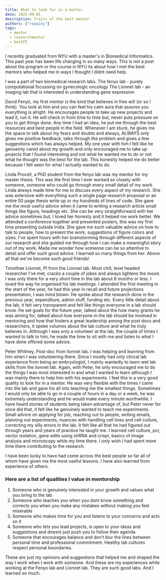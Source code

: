 ```yaml
---
title: What to look for in a mentor
date: 2025-09-01
description: Traits of the best mentor 
authors: ["roopini"]
tags:
  - mentor
  - researchmentor
  - bestPI
---
```

I recently graduated from NYU with a master's in Biomedical Informatics. This past year has been life changing in so many ways. This is not a post about the program or the course in NYU its about how I met the best mentors who helped me in ways I thought I didnt need help. 

I was a part of two biomedical research labs. 
The fenyo lab - purely computational focussing on gynecologic oncology 
The Lionnet lab - an imaging lab that is interested in understanding gene expression

David Fenyö, my first mentor is the kind that believes in free will (or so I think). You look at him and you can feel his calm aura that assures you everything is alright. He encourages people to take up new projects and lead it, run it. He will check in from time to time but, never puts pressure on you to get things done. Any time I had an idea, he put me through the best resources and best people in the field. Whenever I am stuck, he gives me the space to talk about my fears and doubts and always, ALWAYS only gives me positive feedback, talks through the problem and gives a few suggestions which has always helped. My one year with him I felt like he genueinly cared about my growth and only encouraged me to take up projects that I found interesting and not what he wanted me to do or not what he thought was the best for the lab. This honeslty helped me do better because I felt seen for what I actually wanted to do.

Linda Procell, a PhD student from the fenyo lab was my mentor for my master thesis. This was the first time I ever worked so closely with someone, someone who could go through every small detail of my work. Linda always made time for me to discuss every aspect of my research. She was extensive with everything such a single page research proposal or an entire 50 page thesis write up or my hundreds of lines of code. She gave me the most useful advice when it came to writing a research article small things like figure, headings etc. She can be very straightforward with her advice sometimes but, I loved her honesty and it helped me work better. We attended a conference together and presented posters, this was my first time presenting outside India. She gave me such valuable advice on how to talk to people, how to present the work, suggestions of figure colors and sizes. I've spent hours with her brainstorming through different aspects of our research and she guided me through how I can make a meaningful story out of my work. Made me wonder how someone can be so attentive to detail and offer such good advice. I learned so many things from her. Above all that we've become such good friends!

Timothee Lionnet, PI from the Lionnet lab. Most chill, level headed researcher I've met, cracks a couple of jokes and always lightens the mood. I was only there for a very short time in the lab about 6 months or less. I loved the way he organised his lab meetings. I attended the first meeting in the start of the year, he had this year in recall and future projections presentation, I was mind blown. He spoke about the research done in the previous year, expenditure, admin stuff, funding etc. Every little detail about the lab, it felt very transparent and felt like things everyone in a lab should know. He set goals for the future year, talked about the how many grants he was aiming for, talked about how everyone in the lab should be involved in mentoring and how that fosters a great leadership among the post docs and researchers, it spoke volumes about the lab culture and what he truly believes in. Although I was only a volunteer at the lab, the couple of times I wanted to talk to him, he made the time to sit with me and listen to what I have done offered some advice. 

Peter Whitney, Post-doc from lionnet lab. I was helping and learning from him when I was volunteering there. Since I mostly had only clincal lab experience from being an embryologist, I mainly wantedly to learn wet lab skills from the lionnet lab. Again, with Peter, he only encouraged me to do the things I was most interested in and what I wanted to learn  although I was mainly there to help him with his experiments. I feel this is a very good quality to look for in a mentor. He was very flexible with the times I came into the lab and gave his all into teaching me the smallest things. Sometimes I would only be able to go in a couple of hours in a day or a week, he was extremely understanding and he would make every minute worthwhile. I have heard stories of students being taken advantage of, but Peter never for once did that, it felt like he genuinely wanted to teach me experiments. Small advice on applying for job, reaching out to people, writing emails, planning out experiments, nuances with handling cell lines and cell culture, correcting my silly errors in the lab. It felt like all that he had figured out through years and years of practice he taught me. I learned cell culture, pcr, vector isolation, gene edits using shRNA and crispr, basics of image analysis and microscopy while my time there. I only wish I had spent more time there contributing to the research. 

I have been lucky to have had come across the best people so far all of whom have given me the most useful lessons. I have also learned from experience of others. 

### Here are a list of qualities I value in mentorship
1. Someone who is genuinely interested in your growth and values what you bring to the lab
2. Someone who teaches you when you dont know something and corrects you when you make any mistakes without making you feel miserable
2. Someone who makes time for you and listens to your concerns and acts on it
3. Someone who lets you lead projects, is open to your ideas and suggestions and doesnt just push you to follow their agenda
4. Someone that encourages balance and don’t blur the lines between personal time and professional commitment. Healthy lab cultures respect personal boundaries.

These are just my opinions and suggestions that helped me and shaped the way I work when I work with someone. And these are my experiences while working at the Fenyo lab and Lionnet lab. They are such good labs. And I learned so much.  